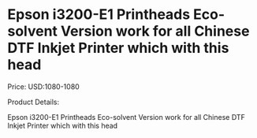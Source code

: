 # Epson i3200-E1 Printheads Eco-solvent Version work for all Chinese DTF Inkjet Printer which with this head

Price: USD:1080-1080

Product Details:

Epson i3200-E1 Printheads Eco-solvent Version work for all Chinese DTF Inkjet Printer which with this head

